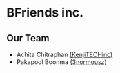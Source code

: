 # BFriends inc.

## Our Team
- Achita Chitraphan [(KenjiTECHinc)](https://github.com/KenjiTECHinc)
- Pakapool Boonma [(3normousz)](https://github.com/3normousz)
